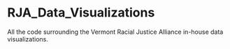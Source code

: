 # RJA_Data_Visualizations
All the code surrounding the Vermont Racial Justice Alliance in-house data visualizations.
